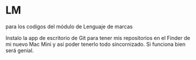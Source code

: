 # LM
para los codigos del módulo de Lenguaje de marcas
<p>
Instalo la app de escritorio de Git para tener mis repositorios en el Finder de mi nuevo Mac Mini y así poder tenerlo todo sincornizado.
Si funciona bien será genial.
</p>
